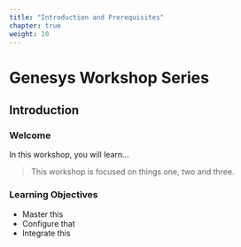 ```yaml
---
title: "Introduction and Prerequisites"
chapter: true
weight: 10
---
```


# Genesys Workshop Series

## Introduction

### Welcome

In this workshop, you will learn...

> This workshop is focused on things one, two and three.

### Learning Objectives
- Master this
- Configure that
- Integrate this